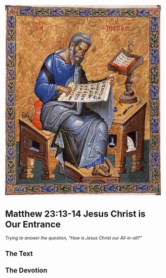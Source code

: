 <img class="intro-right" src="art-matthew.jpg">

# Matthew 23:13-14 Jesus Christ is Our Entrance

*Trying to answer the question, "How is Jesus Christ our All-in-all?"*

## The Text

## The Devotion